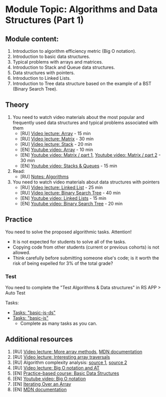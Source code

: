 # Module Topic: Algorithms and Data Structures (Part 1)
## Module content:
1. Introduction to algorithm efficiency metric (Big O notation).
2. Introduction to basic data structures.
3. Typical problems with arrays and matrices.
4. Introduction to Stack and Queue data structures.
5. Data structures with pointers.
6. Introduction to Linked Lists.
7. Introduction to Tree data structure based on the example of a BST (Binary Search Tree).

## Theory 
1. You need to watch video materials about the most popular and frequently used data structures and typical problems associated with them
    - [RU] [Video lecture: Array](https://youtu.be/Jvm4ShU86yw) - 15 min
    - [RU] [Video lecture: Matrix](https://youtu.be/r8uHNxrfCwc) - 30 min
    - [RU] [Video lecture: Stack](https://youtu.be/TqlSlaMak8Y) - 20 min
    - [EN] [Youtube video: Array](https://youtu.be/txjmvEPlAtU?si=Y2sO3jcBcwR5NjLi) - 10 min
    - [EN] [Youtube video: Matrix / part 1](https://youtu.be/CDpJ4PIWAlE?si=jgFFSNyyZOKOiPY8), [Youtube video: Matrix / part 2](https://youtu.be/ajSXu2D2gzg?si=342sreFA-oqZcEQg) - 30 min
    - [EN] [Youtube video: Stacks & Queues](https://www.youtube.com/watch?v=1AJ4ldcH2t4) - 15 min
2. Read:
    - [RU] [Notes: Algorithms](https://github.com/rolling-scopes-school/tasks/blob/master/tasks/materials/algorithms.md) 
3. You need to watch video materials about data structures with pointers
    - [RU] [Video lecture: Linked List](https://youtu.be/NpcHTBOAId0) - 25 min
    - [RU] [Video lecture: Binary Search Tree](https://youtu.be/fnqUD4FTE5Q) - 40 min
    - [EN] [Youtube video: Linked Lists](https://www.youtube.com/watch?v=ChWWEncl76Y) - 15 min
    - [EN] [Youtube video: Binary Search Tree](https://www.youtube.com/watch?v=6JeuJRqKJrI) - 20 min

## Practice 
You need to solve the proposed algorithmic tasks.
Attention! 
* It is not expected for students to solve all of the tasks.
* Copying code from other students (current or previous cohorts) is not allowed.
* Think carefully before submitting someone else's code; is it worth the risk of being expelled for 3% of the total grade?

### Test
You need to complete the "Test Algorithms & Data structures" in RS APP > Auto Test

Tasks:  
- [Tasks: "basic-js-ds"](https://github.com/AlreadyBored/basic-js-ds)
- [Tasks: "basic-js"](https://github.com/AlreadyBored/basic-js)
    - Complete as many tasks as you can.

## Additional resources
1. [RU] [Video lecture: More array methods](https://youtu.be/d8c-JgbpMHs), [MDN documentation](https://developer.mozilla.org/ru/docs/Web/JavaScript/Reference/Global_Objects/Array)
2. [RU] [Video lecture: Interesting array traversals](https://youtu.be/jM7aTyncf8Y)
3. [RU] Algorithm complexity analysis: [source 1](https://tproger.ru/articles/computational-complexity-explained/), [source 2](https://tproger.ru/translations/algorithms-and-data-structures/)
4. [RU] [Video lecture: Big O notation and AT](https://www.youtube.com/watch?v=luExFPwQVOY)
5. [EN] [Practice-based course: Basic Data Structures](https://www.freecodecamp.org/learn/javascript-algorithms-and-data-structures/#basic-data-structures)
6. [EN] [Youtube video: Big O notation](https://youtu.be/3yUuo7TqMW8?si=00nLTn2st0Ntxgx7)
7. [EN] [Iterating Over an Array](https://javascript.plainenglish.io/understanding-the-different-ways-of-iterating-over-an-array-in-javascript-26851399c531)
8. [EN] [MDN documentation](https://developer.mozilla.org/en-US/docs/Web/JavaScript/Reference/Global_Objects/Array)
